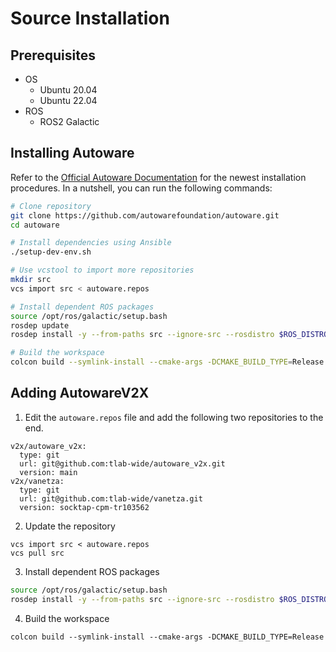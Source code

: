 # Source Installation

## Prerequisites

- OS
    - Ubuntu 20.04
    - Ubuntu 22.04
- ROS
    - ROS2 Galactic

## Installing Autoware

Refer to the [Official Autoware Documentation](https://autowarefoundation.github.io/autoware-documentation/main/installation/autoware/source-installation/) for the newest installation procedures. In a nutshell, you can run the following commands:

```bash
# Clone repository
git clone https://github.com/autowarefoundation/autoware.git
cd autoware

# Install dependencies using Ansible
./setup-dev-env.sh

# Use vcstool to import more repositories
mkdir src
vcs import src < autoware.repos

# Install dependent ROS packages
source /opt/ros/galactic/setup.bash
rosdep update
rosdep install -y --from-paths src --ignore-src --rosdistro $ROS_DISTRO

# Build the workspace
colcon build --symlink-install --cmake-args -DCMAKE_BUILD_TYPE=Release
```

## Adding AutowareV2X

1. Edit the `autoware.repos` file and add the following two repositories to the end.
```
v2x/autoware_v2x:
  type: git
  url: git@github.com:tlab-wide/autoware_v2x.git
  version: main
v2x/vanetza:
  type: git
  url: git@github.com:tlab-wide/vanetza.git
  version: socktap-cpm-tr103562

```

2. Update the repository
```
vcs import src < autoware.repos
vcs pull src
```

3. Install dependent ROS packages
```bash
source /opt/ros/galactic/setup.bash
rosdep install -y --from-paths src --ignore-src --rosdistro $ROS_DISTRO
```

4. Build the workspace
```
colcon build --symlink-install --cmake-args -DCMAKE_BUILD_TYPE=Release
```

